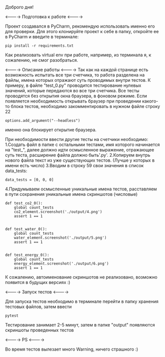 Доброго дня!

<---->
Подготовка к работе
<---->

Проект создавался в PyCharm, рекомендую использовать именно его для проверки.
Для этого клонируйте проект к себе в папку, откройте ее в PyCharm и введите в терминале:

    pip install -r requirements.txt

Как реализовать virtual env при работе, например, из терминала я, к сожалению, не смог разобраться.

<---->
Описание работы
<---->
    Так как на каждой странице есть возможность испытать все три счетчика, то работа разделена на файлы, имена которых
отражают суть проводимых внутри тестов. К примеру, в файле "test_0.py" проводится тестирование нулевых значений, которые 
передаются во все три счетчика.
    Все тесты проводятся без открытия окна браузера, в фоновом режиме. Если появляется необходимость открывать браузер 
при проведении какого-то блока тестов, необходимо закомментировать в нужном файле строку 22

    options.add_argument("--headless")

именно она блокирует открытие браузера.

   При необходимости ввести другие тесты на счетчики необходимо:
1.Создать файл в папке с остальными тестами, имя которого начинается на "test_", далее должно идти осмысленное выражение, 
отражающее суть теста, расширение файла должно быть'.py'.
2.Копируем внутрь нового файла текст из уже существующих тестов. (Лучше у которых в имени есть число)
3.Вводим в строку 59 свои значения в список data_tests:

    data_tests = [0, 0, 0]

4.Придумываем осмысленные уникальные имена тестов, расставляем в пути сохранения уникальные имена скриншотов (числовые)

    def test_co2_0():
        global count_tests
        co2_element.screenshot('./output/4.png')
        assert 1 == 1


    def test_water_0():
        global count_tests
        water_element.screenshot('./output/5.png')
        assert 1 == 1


    def test_energy_0():
        global count_tests
        energy_element.screenshot('./output/6.png')
        assert 1 == 1

К сожалению, автоименование  скриншотов не реализовано, возможно появится в будущих версиях :)

<---->
Запуск тестов
<---->

Для запуска тестов необходимо в терминале перейти в папку хранения тестовых файлов, затем ввести

    pytest

Тестирование занимает 2-5 минут, затем в папке "output" появляются скриншоты проведенных тестов

<---->
PS
<---->

Во время тестов вылезает много Warning, ничего страшного :)